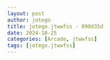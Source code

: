 ```yaml
---
layout: post
author: jotego
title: jotego.jtwwfss - 090d35d
date: 2024-10-25
categories: [Arcade, jtwwfss]
tags: [jotego.jtwwfss]
---
```


